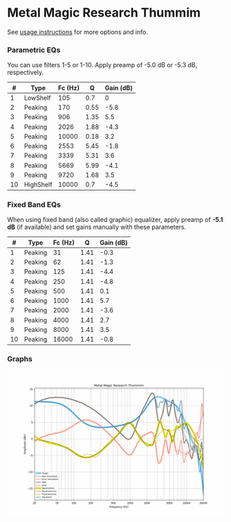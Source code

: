 # Metal Magic Research Thummim
See [usage instructions](https://github.com/jaakkopasanen/AutoEq#usage) for more options and info.

### Parametric EQs
You can use filters 1-5 or 1-10. Apply preamp of -5.0 dB or -5.3 dB, respectively.

|   # | Type      |   Fc (Hz) |    Q |   Gain (dB) |
|-----|-----------|-----------|------|-------------|
|   1 | LowShelf  |       105 | 0.7  |         0   |
|   2 | Peaking   |       170 | 0.55 |        -5.8 |
|   3 | Peaking   |       906 | 1.35 |         5.5 |
|   4 | Peaking   |      2026 | 1.88 |        -4.3 |
|   5 | Peaking   |     10000 | 0.18 |         3.2 |
|   6 | Peaking   |      2553 | 5.45 |        -1.8 |
|   7 | Peaking   |      3339 | 5.31 |         3.6 |
|   8 | Peaking   |      5669 | 5.99 |        -4.1 |
|   9 | Peaking   |      9720 | 1.68 |         3.5 |
|  10 | HighShelf |     10000 | 0.7  |        -4.5 |

### Fixed Band EQs
When using fixed band (also called graphic) equalizer, apply preamp of **-5.1 dB** (if available) and set gains manually with these parameters.

|   # | Type    |   Fc (Hz) |    Q |   Gain (dB) |
|-----|---------|-----------|------|-------------|
|   1 | Peaking |        31 | 1.41 |        -0.3 |
|   2 | Peaking |        62 | 1.41 |        -1.3 |
|   3 | Peaking |       125 | 1.41 |        -4.4 |
|   4 | Peaking |       250 | 1.41 |        -4.8 |
|   5 | Peaking |       500 | 1.41 |         0.1 |
|   6 | Peaking |      1000 | 1.41 |         5.7 |
|   7 | Peaking |      2000 | 1.41 |        -3.6 |
|   8 | Peaking |      4000 | 1.41 |         2.7 |
|   9 | Peaking |      8000 | 1.41 |         3.5 |
|  10 | Peaking |     16000 | 1.41 |        -0.8 |

### Graphs
![](./Metal%20Magic%20Research%20Thummim.png)

